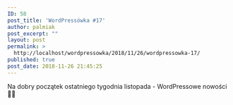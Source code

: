 ```yaml
---
ID: 58
post_title: 'WordPressówka #17'
author: palmiak
post_excerpt: ""
layout: post
permalink: >
  http://localhost/wordpressowka/2018/11/26/wordpressowka-17/
published: true
post_date: 2018-11-26 21:45:25
---
```

<!-- wp:paragraph -->
<p> Na dobry początek ostatniego tygodnia listopada - WordPressowe nowości 🦉😍 </p>
<!-- /wp:paragraph -->

<!-- wp:acf/owl-link {"id":"block_5c61df995973d","data":{"field_5c5706bb6e493":"\u003cp\u003eMetod na tworzenie władnych Bloków Gutenberg jest coraz więcej, tutaj informacja o Block Lab Plugin\u003c/p\u003e","field_5c5706f36e494":{"title":"New Block Lab Plugin Makes it Easy to Create Custom Gutenberg Blocks","url":"https://wptavern.com/new-block-lab-plugin-makes-it-easy-to-create-custom-gutenberg-blocks?fbclid=IwAR1MR1r0_963tG7NiFxFb41aoQDdzU1RqaLhckxaQ3eVS1_oSNNX4K44894","target":"_blank"}},"name":"acf/owl-link","align":"","mode":"preview"} /-->

<!-- wp:acf/owl-link {"id":"block_5c61dfca5973e","data":{"field_5c5706bb6e493":"\u003cp\u003eKolejny artykuł ze słowem o Gutenbergu i opinią...\u003c/p\u003e","field_5c5706f36e494":{"title":"The Guten, the Berg, and the Ugly","url":"https://blog.samuellevy.com/post/56-the-guten-the-berg-and-the-ugly.html?fbclid=IwAR1ZAyAwtFnoV1NZFeAh6g5dQ1Kg4clUnyUiacNJCgK7jEzQCGG1dUdVa4U","target":"_blank"}},"name":"acf/owl-link","align":"","mode":"preview"} /-->

<!-- wp:acf/owl-link {"id":"block_5c61dfe55973f","data":{"field_5c5706bb6e493":"\u003cp\u003eI jeszcze nieco metod na bloki w Gutenbergu, czyli ACF Blocks, Lazy Blocks i Block Lab w praktyce\u003c/p\u003e","field_5c5706f36e494":{"title":"3 Tools to create custom Gutenberg WordPress Blocks visually","url":"https://gutenberghub.com/tools-to-create-custom-gutenberg-wordpress-blocks-visually/?fbclid=IwAR1cZMqGwzgyPXah2gEYr5HeAu3zBZvJqSbf0C-SEIELeakZNTiduj_Qyeg","target":"_blank"}},"name":"acf/owl-link","align":"","mode":"preview"} /-->

<!-- wp:acf/owl-link {"id":"block_5c61e01d59740","data":{"field_5c5706bb6e493":"\u003cp\u003e\u003ca class=\u0022profileLink\u0022 href=\u0022https://www.facebook.com/yoast/?__tn__=K-R\u0026amp;eid=ARDsuQgiNWalEAgslvdK9m7NmPWDOwi1cQlC8f-HK6ff3i_oPT27UqiVSHD9vD8yPjdOpPLYmKh7hRrv\u0026amp;fref=mentions\u0026amp;__xts__%5B0%5D=68.ARDGDfdNQ7I-UO8KCm_fkYlb7BghRgMYsME3DuumxGm67aRSkH67nTihIAiQmGdWwhHkP5_j3AcacbwOjrOiX9b7Zj8b5Qi_i4WtkbRwaQQq0yF3hMiJkytXyhTvQR5TiSAPjxNLFNsCGzovtIpJWuqyBNclvid-r_i6vtQ_SQjhze6bfXWiWXytHKm8S3n-K14A4fYzxGjz3n4efqI43ePQfxDT8NkRBpwWFJfvTGsz-Eh2Gu8CBvWuYY2Y7oTLRX8DOIWFYSh4__4VWt34cEPP_O7z5-I3927wcb8mRlXts9K_zQ_ZNYH2R6RcxUM9ExYAOdNfXs0i_vR6B0s2BF7eyASh\u0022 data-hovercard=\u0022/ajax/hovercard/page.php?id=120513077963353\u0026amp;extragetparams=%7B%22__tn__%22%3A%22%2CdK-R-R%22%2C%22eid%22%3A%22ARDsuQgiNWalEAgslvdK9m7NmPWDOwi1cQlC8f-HK6ff3i_oPT27UqiVSHD9vD8yPjdOpPLYmKh7hRrv%22%2C%22fref%22%3A%22mentions%22%7D\u0022 data-hovercard-prefer-more-content-show=\u00221\u0022\u003eYoast\u003c/a\u003e odpowiada na najważniejsze pytania, które padają w sprawie Gutenberga i WordPress 5.0. M.in. jak się przygotować i czy od razu musimy przesiadać się na wersję 5.0\u003c/p\u003e","field_5c5706f36e494":{"title":"Pressing questions about Gutenberg: The new editor in WordPress 5.0","url":"https://yoast.com/pressing-questions-about-gutenberg-the-new-editor-in-wordpress-5-0/#utm_medium=social\u0026utm_source=facebook.com\u0026utm_content=social","target":"_blank"}},"name":"acf/owl-link","align":"","mode":"preview"} /-->

<!-- wp:acf/owl-link {"id":"block_5c61e13b59741","data":{"field_5c5706bb6e493":"\u003cp\u003ePojawiła się Beta Release ClassicPressa. Jak uważacie, czy taki fork WordPressa ma sens?\u003c/p\u003e","field_5c5706f36e494":{"title":"ClassicPress BETA release","url":"https://www.classicpress.net/blog/2018/11/21/classicpress-beta-release/?fbclid=IwAR23GqmiZsJ_skNiqDzoj91DUTtFxQlH0yyI-1Y14gkc-Pdmx47Gp8gWwAw","target":"_blank"}},"name":"acf/owl-link","align":"","mode":"preview"} /-->

<!-- wp:acf/owl-link {"id":"block_5c61e15959742","data":{"field_5c5706bb6e493":"\u003cp\u003eJeżeli używaliście plugina wpexperiments - niestety mamy kiepską informację - przez Gutenberga autor zawiesił rozwój.\u003c/p\u003e","field_5c5706f36e494":{"title":"WP Experiments is shutting down.","url":"https://wpexperiments.com/goodbye/","target":"_blank"}},"name":"acf/owl-link","align":"","mode":"preview"} /-->